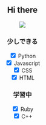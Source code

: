 <div align=center>
  <h2>Hi there</h2>

  <img src="[https://count.getloli.com/get/@:hackirby](https://count.getloli.com/get/@:mizutama1233)"/>

  <h3>少しできる</h3>
  <div>
    <input type="checkbox" checked name="python">
    <label for="python">Python</label>
  </div>
  <div>
    <input type="checkbox" checked name="js">
    <label for="js">Javascript</label>
  </div>
  <div>
    <input type="checkbox" checked name="css">
    <label for="css">CSS</label>
  </div>
  <div>
    <input type="checkbox" checked name="html">
    <label for="html">HTML</label>
  </div>

  <h3>学習中</h3>
  <div>
    <input type="checkbox" checked name="ruby">
    <label for="ruby">Ruby</label>
  </div>
  <div>
    <input type="checkbox" checked name="cpp">
    <label for="cpp">C++</label>
  </div>
</div>
